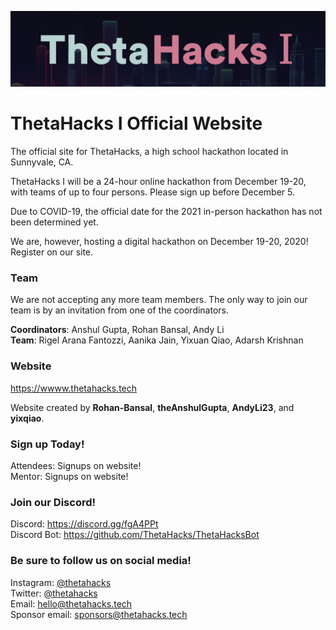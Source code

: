 ![](/img/logo/logo-new.png)

# ThetaHacks I Official Website

The official site for ThetaHacks, a high school hackathon located in Sunnyvale, CA.

ThetaHacks I will be a 24-hour online hackathon from December 19-20, with teams of up to four persons. Please sign up before December 5.

Due to COVID-19, the official date for the 2021 in-person hackathon has not been determined yet. 

We are, however, hosting a digital hackathon on December 19-20, 2020! Register on our site.

### Team

We are not accepting any more team members. The only way to join our team is by an invitation from one of the coordinators.

<strong>Coordinators</strong>: Anshul Gupta, Rohan Bansal,  Andy Li<br>
<strong>Team</strong>: Rigel Arana Fantozzi, Aanika Jain, Yixuan Qiao, Adarsh Krishnan<br>

### Website

https://wwww.thetahacks.tech

Website created by **Rohan-Bansal**, **theAnshulGupta**, **AndyLi23**, and **yixqiao**.

### Sign up Today!

Attendees: Signups on website!<br>
Mentor: Signups on website!

### Join our Discord!

Discord: https://discord.gg/fgA4PPt  
Discord Bot: https://github.com/ThetaHacks/ThetaHacksBot

### Be sure to follow us on social media!

Instagram: <a href="https://instagram.com/thetahacks">@thetahacks</a> <br>
Twitter: <a href="https://twitter.com/thetahacks">@thetahacks</a> <br>
Email: <a href="mailto:hello@thetahacks.tech">hello@thetahacks.tech</a> <br>
Sponsor email: <a href="mailto:sponsors@thetahacks.tech">sponsors@thetahacks.tech</a>

